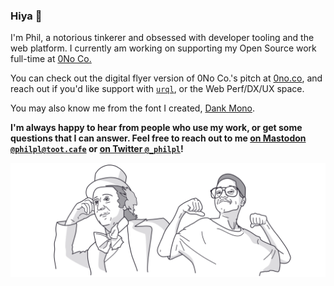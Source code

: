 ### Hiya 👋

I'm Phil, a notorious tinkerer and obsessed with developer tooling and the web platform.
I currently am working on supporting my Open Source work full-time at [0No Co.](https://github.com/0no-co)

You can check out the digital flyer version of 0No Co.'s pitch at [0no.co](https://0no.co), and reach out
if you'd like support with [`urql`](https://github.com/urql-graphql/urql), or the Web Perf/DX/UX space.

You may also know me from the font I created, [Dank Mono](https://gumroad.com/l/dank-mono).

**I'm always happy to hear from people who use my work, or get some questions that I can answer.
Feel free to reach out to me [on Mastodon `@philpl@toot.cafe`](https://toot.cafe/@philpl) or [on Twitter `@_philpl`](https://twitter.com/_philpl)!**

<img src="well-hello-there.png" />

